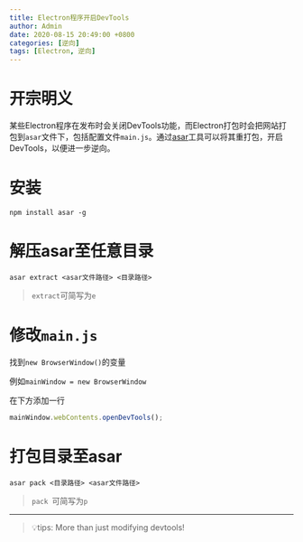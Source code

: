 ```yaml
---
title: Electron程序开启DevTools
author: Admin
date: 2020-08-15 20:49:00 +0800
categories: [逆向]
tags: [Electron, 逆向]
---
```


# 开宗明义

某些Electron程序在发布时会关闭DevTools功能，而Electron打包时会把网站打包到`asar`文件下，包括配置文件`main.js`。通过[asar](https://github.com/electron/asar)工具可以将其重打包，开启DevTools，以便进一步逆向。

# 安装

```shell
npm install asar -g
```

# 解压asar至任意目录

```shell
asar extract <asar文件路径> <目录路径>
```

> `extract`可简写为`e`

# 修改`main.js`

找到`new BrowserWindow()`的变量

例如`mainWindow = new BrowserWindow`

在下方添加一行

```javascript
mainWindow.webContents.openDevTools();
```

# 打包目录至asar

```shell
asar pack <目录路径> <asar文件路径> 
```

> `pack `可简写为`p`

---

> 💡tips: More than just modifying devtools! 
